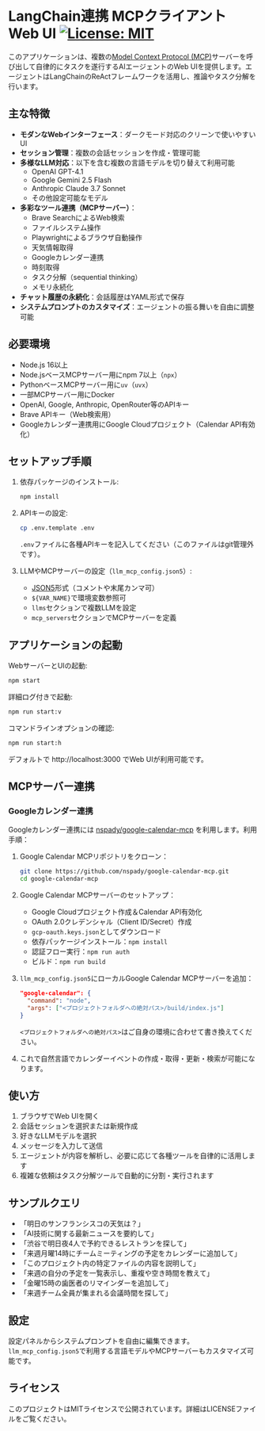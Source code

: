# LangChain連携 MCPクライアント Web UI [![License: MIT](https://img.shields.io/badge/License-MIT-blue.svg)](https://github.com/hideya/mcp-langchain-client-ts/blob/main/LICENSE)

このアプリケーションは、複数の[Model Context Protocol (MCP)](https://modelcontextprotocol.io/)サーバーを呼び出して自律的にタスクを遂行するAIエージェントのWeb UIを提供します。エージェントはLangChainのReActフレームワークを活用し、推論やタスク分解を行います。

## 主な特徴

- **モダンなWebインターフェース**：ダークモード対応のクリーンで使いやすいUI
- **セッション管理**：複数の会話セッションを作成・管理可能
- **多様なLLM対応**：以下を含む複数の言語モデルを切り替えて利用可能
  - OpenAI GPT-4.1
  - Google Gemini 2.5 Flash
  - Anthropic Claude 3.7 Sonnet
  - その他設定可能なモデル
- **多彩なツール連携（MCPサーバー）**：
  - Brave SearchによるWeb検索
  - ファイルシステム操作
  - Playwrightによるブラウザ自動操作
  - 天気情報取得
  - Googleカレンダー連携
  - 時刻取得
  - タスク分解（sequential thinking）
  - メモリ永続化
- **チャット履歴の永続化**：会話履歴はYAML形式で保存
- **システムプロンプトのカスタマイズ**：エージェントの振る舞いを自由に調整可能

## 必要環境

- Node.js 16以上
- Node.jsベースMCPサーバー用にnpm 7以上（`npx`）
- PythonベースMCPサーバー用に`uv`（`uvx`）
- 一部MCPサーバー用にDocker
- OpenAI, Google, Anthropic, OpenRouter等のAPIキー
- Brave APIキー（Web検索用）
- Googleカレンダー連携用にGoogle Cloudプロジェクト（Calendar API有効化）

## セットアップ手順

1. 依存パッケージのインストール:
   ```bash
   npm install
   ```

2. APIキーの設定:
   ```bash
   cp .env.template .env
   ```
   `.env`ファイルに各種APIキーを記入してください（このファイルはgit管理外です）。

3. LLMやMCPサーバーの設定（`llm_mcp_config.json5`）:
   - [JSON5](https://json5.org/)形式（コメントや末尾カンマ可）
   - `${VAR_NAME}`で環境変数参照可
   - `llms`セクションで複数LLMを設定
   - `mcp_servers`セクションでMCPサーバーを定義

## アプリケーションの起動

WebサーバーとUIの起動:
```bash
npm start
```

詳細ログ付きで起動:
```bash
npm run start:v
```

コマンドラインオプションの確認:
```bash
npm run start:h
```

デフォルトで http://localhost:3000 でWeb UIが利用可能です。

## MCPサーバー連携

### Googleカレンダー連携

Googleカレンダー連携には [nspady/google-calendar-mcp](https://github.com/nspady/google-calendar-mcp) を利用します。利用手順：

1. Google Calendar MCPリポジトリをクローン：
   ```bash
   git clone https://github.com/nspady/google-calendar-mcp.git
   cd google-calendar-mcp
   ```

2. Google Calendar MCPサーバーのセットアップ：
   - Google Cloudプロジェクト作成＆Calendar API有効化
   - OAuth 2.0クレデンシャル（Client ID/Secret）作成
   - `gcp-oauth.keys.json`としてダウンロード
   - 依存パッケージインストール：`npm install`
   - 認証フロー実行：`npm run auth`
   - ビルド：`npm run build`

3. `llm_mcp_config.json5`にローカルGoogle Calendar MCPサーバーを追加：
   ```json
   "google-calendar": {
     "command": "node",
     "args": ["<プロジェクトフォルダへの絶対パス>/build/index.js"]
   }
   ```
   `<プロジェクトフォルダへの絶対パス>`はご自身の環境に合わせて書き換えてください。

4. これで自然言語でカレンダーイベントの作成・取得・更新・検索が可能になります。

## 使い方

1. ブラウザでWeb UIを開く
2. 会話セッションを選択または新規作成
3. 好きなLLMモデルを選択
4. メッセージを入力して送信
5. エージェントが内容を解析し、必要に応じて各種ツールを自律的に活用します
6. 複雑な依頼はタスク分解ツールで自動的に分割・実行されます

## サンプルクエリ

- 「明日のサンフランシスコの天気は？」
- 「AI技術に関する最新ニュースを要約して」
- 「渋谷で明日夜4人で予約できるレストランを探して」
- 「来週月曜14時にチームミーティングの予定をカレンダーに追加して」
- 「このプロジェクト内の特定ファイルの内容を説明して」
- 「来週の自分の予定を一覧表示し、重複や空き時間を教えて」
- 「金曜15時の歯医者のリマインダーを追加して」
- 「来週チーム全員が集まれる会議時間を探して」

## 設定

設定パネルからシステムプロンプトを自由に編集できます。`llm_mcp_config.json5`で利用する言語モデルやMCPサーバーもカスタマイズ可能です。

## ライセンス

このプロジェクトはMITライセンスで公開されています。詳細はLICENSEファイルをご覧ください。 